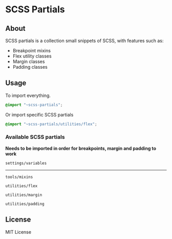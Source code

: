 # SCSS Partials

## About

SCSS partials is a collection small snippets of SCSS, with features such as:

-   Breakpoint mixins
-   Flex utility classes
-   Margin classes
-   Padding classes

## Usage

To import everything.

```scss
@import "~scss-partials";
```

Or import specific SCSS partials

```scss
@import "~scss-partials/utilities/flex";
```

### Available SCSS partials

**Needs to be imported in order for breakpoints, margin and padding to work**

`settings/variables`

---

`tools/mixins`

`utilities/flex`

`utilities/margin`

`utilities/padding`

## License

MIT License
